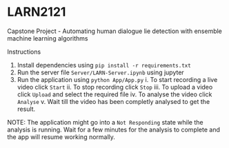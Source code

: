 # LARN2121
Capstone Project - Automating human dialogue lie detection with ensemble machine learning algorithms

Instructions
1. Install dependencies using `pip install -r requirements.txt`
2. Run the server file `Server/LARN-Server.ipynb` using jupyter
3. Run the application using `python App/App.py`
  i.    To start recording a live video click `Start`
  ii.   To stop recording click `Stop`
  iii.  To upload a video click `Upload` and select the required file
  iv.   To analyse the video click `Analyse`
  v.    Wait till the video has been completly analysed to get the result.
 
 NOTE: 
 The application might go into a `Not Responding` state while the analysis is running. 
 Wait for a few minutes for the analysis to complete and the app will resume working normally.
